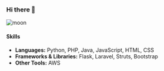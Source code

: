 ### Hi there 👋  
![moon](https://github.com/kzs829/kzs829/assets/39508044/b77e7a7f-5944-41c6-aebb-83cc471e45a7)  

#### Skills  
- **Languages:** Python, PHP, Java, JavaScript, HTML, CSS  
- **Frameworks & Libraries:** Flask, Laravel, Struts, Bootstrap  
- **Other Tools:** AWS  
<!--
**kzs829/kzs829** is a ✨ _special_ ✨ repository because its `README.md` (this file) appears on your GitHub profile.

Here are some ideas to get you started:

- 🔭 I’m currently working on ...
- 🌱 I’m currently learning ...
- 👯 I’m looking to collaborate on ...
- 🤔 I’m looking for help with ...
- 💬 Ask me about ...
- 📫 How to reach me: ...
- 😄 Pronouns: ...
- ⚡ Fun fact: ...
-->
